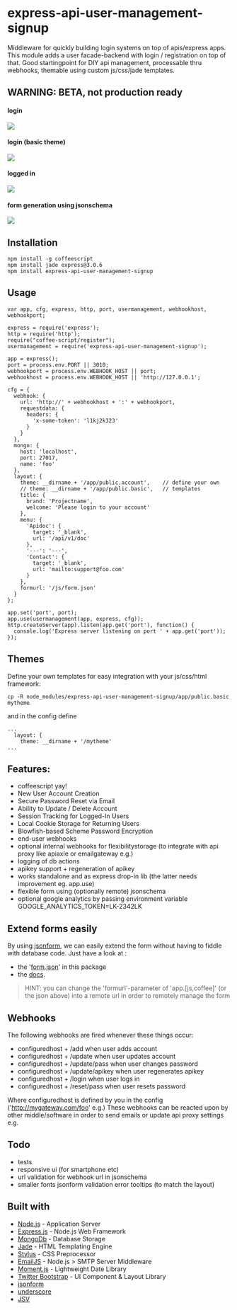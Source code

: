 express-api-user-management-signup
==================================

Middleware for quickly building login systems on top of apis/express apps. This module adds a user facade-backend with login / registration on top of that. Good startingpoint for DIY api management, processable thru webhooks, themable using custom js/css/jade templates.

## WARNING: BETA, not production ready

#### login
<img src=".res/login.png">

#### login (basic theme)

<img src=".res/login.basic.png">

#### logged in 
<img src=".res/loggedin.png">

#### form generation using jsonschema
<img src=".res/webhooks.png">

## Installation 

    npm install -g coffeescript 
    npm install jade express@3.0.6
    npm install express-api-user-management-signup

## Usage 

    var app, cfg, express, http, port, usermanagement, webhookhost, webhookport;
  
    express = require('express');
    http = require('http');
    require("coffee-script/register");
    usermanagement = require('express-api-user-management-signup');
  
    app = express();
    port = process.env.PORT || 3010;
    webhookport = process.env.WEBHOOK_HOST || port;
    webhookhost = process.env.WEBHOOK_HOST || 'http://127.0.0.1';
  
    cfg = {
      webhook: {
        url: 'http://' + webhookhost + ':' + webhookport,
        requestdata: {
          headers: {
            'x-some-token': 'l1kj2k323'
          }
        }
      },
      mongo: {
        host: 'localhost',
        port: 27017,
        name: 'foo'
      },
      layout: {
        theme: __dirname + '/app/public.account',    // define your own 
        // theme: __dirname + '/app/public.basic',   // templates
        title: {
          brand: 'Projectname',
          welcome: 'Please login to your account'
        },
        menu: {
          'Apidoc': {
            target: '_blank',
            url: '/api/v1/doc'
          },
          '---': '---',
          'Contact': {
            target: '_blank',
            url: 'mailto:support@foo.com'
          }
        },
        formurl: '/js/form.json'
      }
    };
  
    app.set('port', port);
    app.use(usermanagement(app, express, cfg));
    http.createServer(app).listen(app.get('port'), function() {
      console.log('Express server listening on port ' + app.get('port'));
    });

## Themes 

Define your own templates for easy integration with your js/css/html framework:

    cp -R node_modules/express-api-user-management-signup/app/public.basic mytheme

and in the config define    

    ...
      layout: {
        theme: __dirname + '/mytheme'
    ...

## Features:

* coffeescript yay!
* New User Account Creation
* Secure Password Reset via Email
* Ability to Update / Delete Account
* Session Tracking for Logged-In Users
* Local Cookie Storage for Returning Users
* Blowfish-based Scheme Password Encryption
* end-user webhooks
* optional internal webhooks for flexibilitystorage (to integrate with api proxy like apiaxle or emailgateway e.g.)
* logging of db actions
* apikey support + regeneration of apikey
* works standalone and as express drop-in lib (the latter needs improvement eg. app.use)
* flexible form using (optionally remote) jsonschema
* optional google analytics by passing environment variable GOOGLE_ANALYTICS_TOKEN=LK-2342LK

## Extend forms easily

By using [jsonform](https://github.com/joshfire/jsonform), we can easily extend the form without having to fiddle with database code.
Just have a look at :

* the '[form.json](https://github.com/coderofsalvation/express-api-user-management-signup/blob/master/app/public.account/js/form.json)' in this package
* the [docs](http://github.com/joshfire/jsonform/wiki).

> HINT: you can change the 'formurl'-parameter of 'app.[js,coffee]' (or the json above) into a remote url in order to remotely manage the form 

## Webhooks

The following webhooks are fired whenever these things occur:

* configuredhost + /add 
    when user adds account
* configuredhost + /update 
    when user updates account
* configuredhost + /update/pass 
    when user changes password
* configuredhost + /update/apikey
    when user regenerates apikey
* configuredhost + /login
    when user logs in
* configuredhost + /reset/pass
    when user resets password

Where configuredhost is defined by you in the config ('http://mygateway.com/foo' e.g.)
These webhooks can be reacted upon by other middle/software in order to 
 send emails or update api proxy settings e.g.

## Todo

* tests
* responsive ui (for smartphone etc)
* url validation for webhook url in jsonschema
* smaller fonts jsonform validation error tooltips (to match the layout)

## Built with

* [Node.js](http://nodejs.org/) - Application Server
* [Express.js](http://expressjs.com/) - Node.js Web Framework
* [MongoDb](http://www.mongodb.org/) - Database Storage
* [Jade](http://jade-lang.com/) - HTML Templating Engine
* [Stylus](http://learnboost.github.com/stylus/) - CSS Preprocessor
* [EmailJS](http://github.com/eleith/emailjs) - Node.js > SMTP Server Middleware
* [Moment.js](http://momentjs.com/) - Lightweight Date Library
* [Twitter Bootstrap](http://twitter.github.com/bootstrap/) - UI Component & Layout Library
* [jsonform](http://developer.joshfire.com/doc/dev/ref/jsonform)
* [underscore](http://documentcloud.github.com/underscore)
* [JSV](https://github.com/garycourt/JSV)
